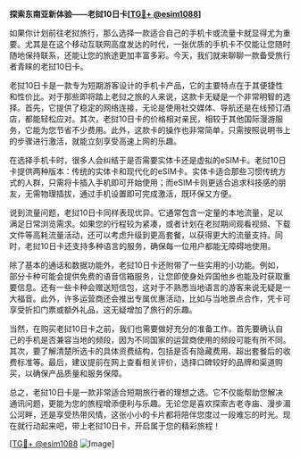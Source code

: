 **探索东南亚新体验——老挝10日卡[[TG💪+ @esim1088](https://t.me/s/esim1088)]**

如果你计划前往老挝旅行，那么选择一款适合自己的手机卡或流量卡就显得尤为重要。尤其是在这个移动互联网高度发达的时代，一张优质的手机卡不仅能让您随时随地保持联系，还能让您的旅途更加丰富多彩。今天，我们就来聊聊一款备受旅行者青睐的老挝10日卡。

老挝10日卡是一款专为短期游客设计的手机卡产品，它的主要特点在于其便捷性和性价比。对于那些即将踏上老挝之旅的人来说，这款卡无疑是一个非常明智的选择。首先，它提供了稳定的网络连接，无论是使用社交媒体、导航还是在线预订酒店，都能轻松应对。其次，老挝10日卡的价格相对亲民，相较于其他国际漫游服务，它能为您节省不少费用。此外，这款卡的操作也非常简单，只需按照说明书上的步骤进行激活，就能立刻享受高速上网的乐趣。

在选择手机卡时，很多人会纠结于是否需要实体卡还是虚拟的eSIM卡。老挝10日卡提供两种版本：传统的实体卡和现代化的eSIM卡。实体卡适合那些习惯传统方式的人群，只需将卡插入手机即可开始使用；而eSIM卡则更适合追求科技感的朋友，无需物理插拔，通过手机设置即可完成激活，既环保又方便。

说到流量问题，老挝10日卡同样表现优异。它通常包含一定量的本地流量，足以满足日常浏览需求。如果您的行程较为紧凑，或者计划在老挝期间观看视频、下载文件等高耗流量活动，还可以考虑升级到更高套餐，以获得更大的流量支持。同时，老挝10日卡还支持多种语言的服务，确保每一位用户都能无障碍地使用。

除了基本的通话和数据功能外，老挝10日卡还附带了一些实用的小功能。例如，部分卡种可能会提供免费的语音信箱服务，让您即使身处异国他乡也能及时获取重要信息。还有一些卡种会赠送短信包，这对于不熟悉当地语言的游客来说无疑是一大福音。此外，许多运营商还会推出专属优惠活动，比如与当地景点合作，凭卡可享受折扣门票或额外礼品，这无疑增加了旅行的乐趣。

当然，在购买老挝10日卡之前，我们也需要做好充分的准备工作。首先要确认自己的手机是否兼容当地的频段，因为不同国家的运营商使用的频段可能有所不同。其次，要了解清楚所选卡的具体资费结构，包括是否有隐藏费用、超出套餐后的收费标准等。最后，建议提前在网上查看相关评价，选择口碑较好的品牌和渠道购买，以确保产品质量和服务保障。

总之，老挝10日卡是一款非常适合短期旅行者的理想之选。它不仅能帮助您解决通讯问题，更能为您的旅程增添便利与乐趣。无论您是喜欢探索古老寺庙、漫步湄公河畔，还是享受热带风情，这张小小的卡片都将陪伴您度过一段难忘的时光。现在就行动起来吧，带上老挝10日卡，开启属于您的精彩旅程！

[[TG💪+ @esim1088](https://t.me/s/esim1088) ![Image](https://i.postimg.cc/4NQfJmqS/Snipaste-2025-05-13-00-14-12.png)]